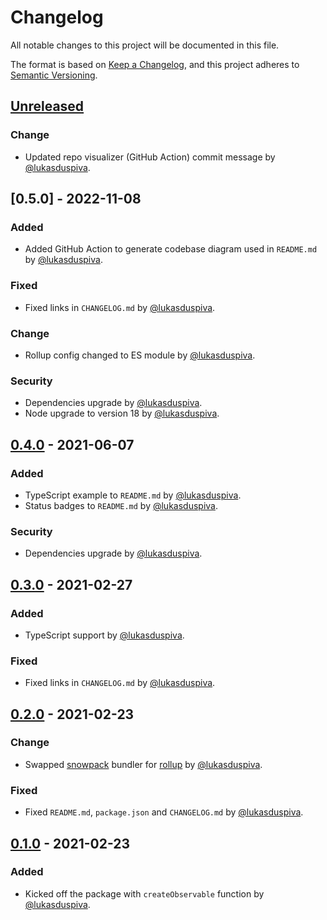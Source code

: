 # Changelog

All notable changes to this project will be documented in this file.

The format is based on [Keep a Changelog](https://keepachangelog.com/en/1.0.0/),
and this project adheres to [Semantic Versioning](https://semver.org/spec/v2.0.0.html).

## [Unreleased]

### Change

- Updated repo visualizer (GitHub Action) commit message by [@lukasduspiva](https://github.com/lukasduspiva).

## [0.5.0] - 2022-11-08

### Added

- Added GitHub Action to generate codebase diagram used in `README.md` by [@lukasduspiva](https://github.com/lukasduspiva).

### Fixed

- Fixed links in `CHANGELOG.md` by [@lukasduspiva](https://github.com/lukasduspiva).

### Change

- Rollup config changed to ES module by [@lukasduspiva](https://github.com/lukasduspiva).

### Security

- Dependencies upgrade by [@lukasduspiva](https://github.com/lukasduspiva).
- Node upgrade to version 18 by [@lukasduspiva](https://github.com/lukasduspiva).

## [0.4.0] - 2021-06-07

### Added

- TypeScript example to `README.md` by [@lukasduspiva](https://github.com/lukasduspiva).
- Status badges to `README.md` by [@lukasduspiva](https://github.com/lukasduspiva).

### Security

- Dependencies upgrade by [@lukasduspiva](https://github.com/lukasduspiva).

## [0.3.0] - 2021-02-27

### Added

- TypeScript support by [@lukasduspiva](https://github.com/lukasduspiva).

### Fixed

- Fixed links in `CHANGELOG.md` by [@lukasduspiva](https://github.com/lukasduspiva).

## [0.2.0] - 2021-02-23

### Change

- Swapped [snowpack](https://github.com/snowpackjs/snowpack) bundler for [rollup](https://github.com/rollup/rollup) by [@lukasduspiva](https://github.com/lukasduspiva).

### Fixed

- Fixed `README.md`, `package.json` and `CHANGELOG.md` by [@lukasduspiva](https://github.com/lukasduspiva).

## [0.1.0] - 2021-02-23

### Added

- Kicked off the package with `createObservable` function by [@lukasduspiva](https://github.com/lukasduspiva).

[unreleased]: https://github.com/lukasduspiva/simple-observables/compare/v0.5.0...HEAD
[0.4.0]: https://github.com/lukasduspiva/simple-observables/compare/v0.4.0...v0.5.0
[0.4.0]: https://github.com/lukasduspiva/simple-observables/compare/v0.3.0...v0.4.0
[0.3.0]: https://github.com/lukasduspiva/simple-observables/compare/v0.2.0...v0.3.0
[0.2.0]: https://github.com/lukasduspiva/simple-observables/compare/v0.1.0...v0.2.0
[0.1.0]: https://github.com/lukasduspiva/simple-observables/releases/tag/v0.1.0
